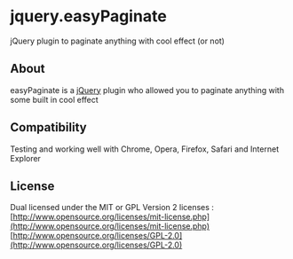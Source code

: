 jquery.easyPaginate
===================

jQuery plugin to paginate anything with cool effect (or not)

About
---------------------
easyPaginate is a [jQuery](http://jquery.com) plugin who allowed you to paginate anything with some built in cool effect

Compatibility
-------------
Testing and working well with Chrome, Opera, Firefox, Safari and Internet Explorer

License
---------------------
Dual licensed under the MIT or GPL Version 2 licenses :
[http://www.opensource.org/licenses/mit-license.php](http://www.opensource.org/licenses/mit-license.php)
[http://www.opensource.org/licenses/GPL-2.0](http://www.opensource.org/licenses/GPL-2.0)